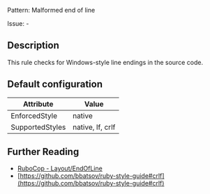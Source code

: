 Pattern: Malformed end of line

Issue: -

## Description

This rule checks for Windows-style line endings in the source code.

## Default configuration

Attribute | Value
--- | ---
EnforcedStyle | native
SupportedStyles | native, lf, crlf

## Further Reading

* [RuboCop - Layout/EndOfLine](https://rubocop.readthedocs.io/en/latest/cops_layout/#layoutendofline)
* [https://github.com/bbatsov/ruby-style-guide#crlf](https://github.com/bbatsov/ruby-style-guide#crlf)
